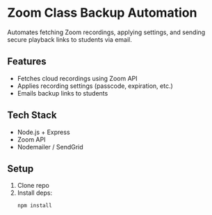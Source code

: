 # Zoom Class Backup Automation

Automates fetching Zoom recordings, applying settings, and sending secure playback links to students via email.

## Features
- Fetches cloud recordings using Zoom API
- Applies recording settings (passcode, expiration, etc.)
- Emails backup links to students

## Tech Stack
- Node.js + Express
- Zoom API
- Nodemailer / SendGrid

## Setup
1. Clone repo
2. Install deps:
   ```bash
   npm install